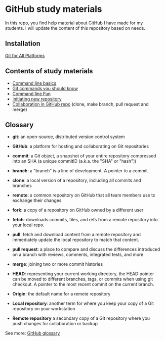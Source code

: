 # GitHub study materials

In this repo, you find help material about GitHub I have made for my students. I will update the content of this repository based on needs.

## Installation

[Git for All Platforms](https://git-scm.com/downloads)

## Contents of study materials

- [Command line basics](commandline_basics.md)
- [Git commands you should know](git_command_line.md)
- [Command line Fun](command_line_fun.md)
- [Initiating new repository](github_beginning.md)
- [Collaboration in GitHub repo](github_collaborating.md) (clone, make branch, pull request and merge)

## Glossary

- **git**: an open-source, distributed version control system
- **GitHub**: a platform for hosting and collaborating on Git repositories
- **commit**: a Git object, a snapshot of your entire repository compressed into an SHA (a unique commitID (a.k.a. the "SHA" or "hash"))
- **branch**: a "branch" is a line of development. A pointer to a commit
- **clone**: a local version of a repository, including all commits and branches
- **remote**: a common repository on GitHub that all team members use to exchange their changes
- **fork**: a copy of a repository on GitHub owned by a different user
- **fetch**: downloads commits, files, and refs from a remote repository into your local repo.
- **pull**: fetch and download content from a remote repository and immediately update the local repository to match that content.
- **pull request**: a place to compare and discuss the differences introduced on a branch with reviews, comments, integrated tests, and more
- **merge**: joining two or more commit histories
- **HEAD**: representing your current working directory, the HEAD pointer can be moved to different branches, tags, or commits when using git checkout. A pointer to the most recent commit on the current branch.
- **Origin**: the default name for a remote repository

- **Local repository**: another term for where you keep your copy of a Git repository on your workstation
- **Remote repository** a secondary copy of a Git repository where you push changes for collaboration or backup

See more: [GitHub glossary](https://docs.github.com/en/github/getting-started-with-github/github-glossary)
